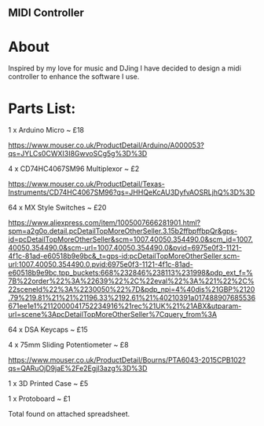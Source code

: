 ## MIDI Controller
# About
Inspired by my love for music and DJing I have decided to design a midi controller to enhance the software I use.


# Parts List:
1 x Arduino Micro ~ £18

https://www.mouser.co.uk/ProductDetail/Arduino/A000053?qs=JYLCs0CWXI3I8GwvoSCg5g%3D%3D

4 x CD74HC4067SM96 Multiplexor ~ £2

https://www.mouser.co.uk/ProductDetail/Texas-Instruments/CD74HC4067SM96?qs=JHHQeKcAU3DyfvAOSRLjhQ%3D%3D

64 x MX Style Switches ~ £20

https://www.aliexpress.com/item/1005007666281901.html?spm=a2g0o.detail.pcDetailTopMoreOtherSeller.3.15b2ffbpffbpQr&gps-id=pcDetailTopMoreOtherSeller&scm=1007.40050.354490.0&scm_id=1007.40050.354490.0&scm-url=1007.40050.354490.0&pvid=6975e0f3-1121-4f1c-81ad-e60518b9e9bc&_t=gps-id:pcDetailTopMoreOtherSeller,scm-url:1007.40050.354490.0,pvid:6975e0f3-1121-4f1c-81ad-e60518b9e9bc,tpp_buckets:668%232846%238113%231998&pdp_ext_f=%7B%22order%22%3A%22639%22%2C%22eval%22%3A%221%22%2C%22sceneId%22%3A%2230050%22%7D&pdp_npi=4%40dis%21GBP%2120.79%219.81%21%21%21196.33%2192.61%21%40210391a017488907685536671ee1e1%2112000041752234916%21rec%21UK%21%21ABX&utparam-url=scene%3ApcDetailTopMoreOtherSeller%7Cquery_from%3A

64 x DSA Keycaps ~ £15

4 x 75mm Sliding Potentiometer ~ £8

https://www.mouser.co.uk/ProductDetail/Bourns/PTA6043-2015CPB102?qs=QARuOjD9jaE%2Fe2Egjl3azg%3D%3D

1 x 3D Printed Case ~ £5

1 x Protoboard ~ £1

Total found on attached spreadsheet.
